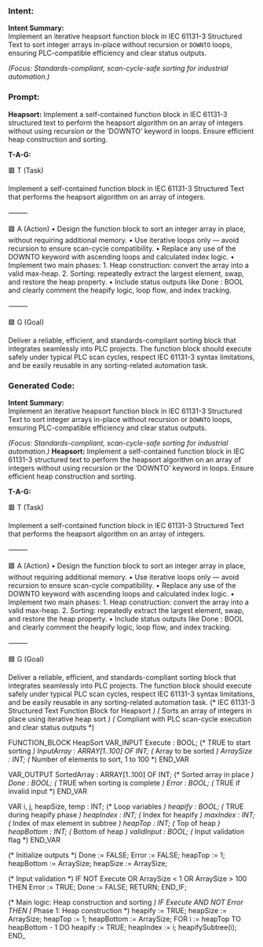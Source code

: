 ### Intent:
**Intent Summary:**  
Implement an iterative heapsort function block in IEC 61131-3 Structured Text to sort integer arrays in-place without recursion or `DOWNTO` loops, ensuring PLC-compatible efficiency and clear status outputs.  

*(Focus: Standards-compliant, scan-cycle-safe sorting for industrial automation.)*

### Prompt:
**Heapsort:**
Implement a self-contained function block in IEC 61131-3 structured text to perform the heapsort algorithm on an array of integers without using recursion or the ‘DOWNTO’ keyword in loops. Ensure efficient heap construction and sorting.

**T-A-G:**

🟥 T (Task)

Implement a self-contained function block in IEC 61131-3 Structured Text that performs the heapsort algorithm on an array of integers.

⸻

🟩 A (Action)
	•	Design the function block to sort an integer array in place, without requiring additional memory.
	•	Use iterative loops only — avoid recursion to ensure scan-cycle compatibility.
	•	Replace any use of the DOWNTO keyword with ascending loops and calculated index logic.
	•	Implement two main phases:
	1.	Heap construction: convert the array into a valid max-heap.
	2.	Sorting: repeatedly extract the largest element, swap, and restore the heap property.
	•	Include status outputs like Done : BOOL and clearly comment the heapify logic, loop flow, and index tracking.

⸻

🟦 G (Goal)

Deliver a reliable, efficient, and standards-compliant sorting block that integrates seamlessly into PLC projects. The function block should execute safely under typical PLC scan cycles, respect IEC 61131-3 syntax limitations, and be easily reusable in any sorting-related automation task.

### Generated Code:
**Intent Summary:**  
Implement an iterative heapsort function block in IEC 61131-3 Structured Text to sort integer arrays in-place without recursion or `DOWNTO` loops, ensuring PLC-compatible efficiency and clear status outputs.  

*(Focus: Standards-compliant, scan-cycle-safe sorting for industrial automation.)*
**Heapsort:**
Implement a self-contained function block in IEC 61131-3 structured text to perform the heapsort algorithm on an array of integers without using recursion or the ‘DOWNTO’ keyword in loops. Ensure efficient heap construction and sorting.

**T-A-G:**

🟥 T (Task)

Implement a self-contained function block in IEC 61131-3 Structured Text that performs the heapsort algorithm on an array of integers.

⸻

🟩 A (Action)
	•	Design the function block to sort an integer array in place, without requiring additional memory.
	•	Use iterative loops only — avoid recursion to ensure scan-cycle compatibility.
	•	Replace any use of the DOWNTO keyword with ascending loops and calculated index logic.
	•	Implement two main phases:
	1.	Heap construction: convert the array into a valid max-heap.
	2.	Sorting: repeatedly extract the largest element, swap, and restore the heap property.
	•	Include status outputs like Done : BOOL and clearly comment the heapify logic, loop flow, and index tracking.

⸻

🟦 G (Goal)

Deliver a reliable, efficient, and standards-compliant sorting block that integrates seamlessly into PLC projects. The function block should execute safely under typical PLC scan cycles, respect IEC 61131-3 syntax limitations, and be easily reusable in any sorting-related automation task.
(* IEC 61131-3 Structured Text Function Block for Heapsort *)
(* Sorts an array of integers in place using iterative heap sort *)
(* Compliant with PLC scan-cycle execution and clear status outputs *)

FUNCTION_BLOCK HeapSort
VAR_INPUT
    Execute : BOOL;                  (* TRUE to start sorting *)
    InputArray : ARRAY[1..100] OF INT; (* Array to be sorted *)
    ArraySize : INT;                 (* Number of elements to sort, 1 to 100 *)
END_VAR

VAR_OUTPUT
    SortedArray : ARRAY[1..100] OF INT; (* Sorted array in place *)
    Done : BOOL;                     (* TRUE when sorting is complete *)
    Error : BOOL;                    (* TRUE if invalid input *)
END_VAR

VAR
    i, j, heapSize, temp : INT;      (* Loop variables *)
    heapify : BOOL;                  (* TRUE during heapify phase *)
    heapIndex : INT;                 (* Index for heapify *)
    maxIndex : INT;                  (* Index of max element in subtree *)
    heapTop : INT;                   (* Top of heap *)
    heapBottom : INT;                (* Bottom of heap *)
    validInput : BOOL;               (* Input validation flag *)
END_VAR

(* Initialize outputs *)
Done := FALSE;
Error := FALSE;
heapTop := 1;
heapBottom := ArraySize;
heapSize := ArraySize;

(* Input validation *)
IF NOT Execute OR ArraySize < 1 OR ArraySize > 100 THEN
    Error := TRUE;
    Done := FALSE;
    RETURN;
END_IF;

(* Main logic: Heap construction and sorting *)
IF Execute AND NOT Error THEN
    (* Phase 1: Heap construction *)
    heapify := TRUE;
    heapSize := ArraySize;
    heapTop := 1;
    heapBottom := ArraySize;
    FOR i := heapTop TO heapBottom - 1 DO
        heapify := TRUE;
        heapIndex := i;
        heapifySubtree(i);
    END_
